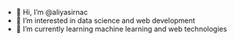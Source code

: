 - 👋 Hi, I’m @aliyasirnac
- 👀 I’m interested in data science and web development
- 🌱 I’m currently learning machine learning and web technologies


<!---
aliyasirnac/aliyasirnac is a ✨ special ✨ repository because its `README.md` (this file) appears on your GitHub profile.
You can click the Preview link to take a look at your changes.
--->
